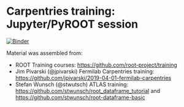 # Carpentries training: Jupyter/PyROOT session

[![Binder](https://mybinder.org/badge_logo.svg)](https://mybinder.org/v2/gh/oshadura/carpentries-root-training.git/master)

Material was assembled from:
* ROOT Training courses: https://github.com/root-project/training
* Jim Pivarski (@jpivarski) Fermilab Carpentries training: https://github.com/jpivarski/2019-04-01-fermilab-carpentries
* Stefan Wunsch (@stwutsch) ATLAS training: https://github.com/stwunsch/root_dataframe_tutorial and https://github.com/stwunsch/root-dataframe-basic
